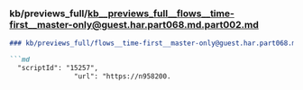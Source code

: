 ### kb/previews_full/kb__previews_full__flows__time-first__master-only@guest.har.part068.md.part002.md

```md
### kb/previews_full/flows__time-first__master-only@guest.har.part068.md (part 002)

```md
  "scriptId": "15257",
                "url": "https://n958200.
```

```

```
